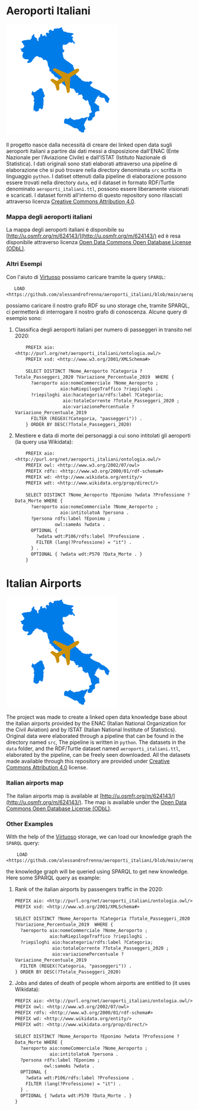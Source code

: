 # Aeroporti Italiani 

<img src="./aeroporti_italiani_logo.svg" width="300" height="300" alt="Logo di Aeroporti italiani"/>

Il progetto nasce dalla necessità di creare dei linked open data sugli aeroporti italiani a partire dai dati 
messi a disposizione dall'ENAC (Ente Nazionale per l'Aviazione Civile) e dall'ISTAT (Istituto Nazionale di Statistica).
I dati originali sono stati elaborati attraverso una pipeline di elaborazione che si può trovare 
nella directory denominata `src` scritta in linguaggio `python`.
I datiset ottenuti dalla pipeline di elaborazione possono essere trovati nella directory `data`, ed il dataset in formato
RDF/Turtle denominato `aeroporti_italiani.ttl`, possono essere liberamente visionati e scaricati.
I dataset forniti all'interno di questo repository sono rilasciati attraverso licenza 
[Creative Commons Attribution 4.0](./LICENSE).

### Mappa degli aeroporti italiani
La mappa degli aeroporti italiani è disponibile su [http://u.osmfr.org/m/624143/](http://u.osmfr.org/m/624143/)
ed è resa disponibile attraverso licenza [Open Data Commons Open Database License (ODbL)](https://opendatacommons.org/licenses/odbl/).

### Altri Esempi
Con l'aiuto di [Virtuoso](https://virtuoso.openlinksw.com/) possiamo caricare tramite la query `SPARQL`:

```SPARQL
   LOAD <https://github.com/alessandrofrenna/aeroporti_italiani/blob/main/aeroporti_italiani.ttl>
```

possiamo caricare il nostro grafo RDF su uno storage che, tramite SPARQL, ci permetterà di interrogare il nostro grafo di conoscenza.
Alcune query di esempio sono:

1. Classifica degli aeroporti italiani per numero di passeggeri in transito nel 2020:

    ```SPARQL
        PREFIX aio: <http://purl.org/net/aeroporti_italiani/ontologia.owl/>
        PREFIX xsd: <http://www.w3.org/2001/XMLSchema#>
        
        SELECT DISTINCT ?Nome_Aeroporto ?Categoria ?Totale_Passeggeri_2020 ?Variazione_Percentuale_2019  WHERE {
          ?aeroporto aio:nomeCommerciale ?Nome_Aeroporto ;
                     aio:haRiepilogoTraffico ?riepiloghi .
          ?riepiloghi aio:hacategoria/rdfs:label ?Categoria;
                      aio:totaleCorrente ?Totale_Passeggeri_2020 ;
                      aio:variazionePercentuale ?Variazione_Percentuale_2019
          FILTER (REGEX(?Categoria, "passeggeri")) .
        } ORDER BY DESC(?Totale_Passeggeri_2020)
    ```
2.  Mestiere e data di morte dei personaggi a cui sono intitolati gli aeroporti (la query usa Wikidata):

    ```SPARQL
        PREFIX aio: <http://purl.org/net/aeroporti_italiani/ontologia.owl/>
        PREFIX owl: <http://www.w3.org/2002/07/owl>
        PREFIX rdfs: <http://www.w3.org/2000/01/rdf-schema#>
        PREFIX wd: <http://www.wikidata.org/entity/> 
        PREFIX wdt: <http://www.wikidata.org/prop/direct/>
        
        SELECT DISTINCT ?Nome_Aeroporto ?Eponimo ?wdata ?Professione ?Data_Morte WHERE {
          ?aeroporto aio:nomeCommerciale ?Nome_Aeroporto ;
                     aio:intitolatoA ?persona .
          ?persona rdfs:label ?Eponimo ;
                   owl:sameAs ?wdata .
          OPTIONAL { 
            ?wdata wdt:P106/rdfs:label ?Professione .
            FILTER (lang(?Professione) = "it") .
          } .
          OPTIONAL { ?wdata wdt:P570 ?Data_Morte . }
        }
    ```

# Italian Airports
<img src="./aeroporti_italiani_logo.svg" width="300" height="300" alt="Italian airoports logo"/>

The project was made to create a linked open data knowledge base about the italian airports provided by the ENAC
(Italian National Organization for the Civil Aviation) and by ISTAT (Italian National Institute of Statistics).
Original data were elaborated through a pipeline that can be found in the directory named `src`,
The pipeline is written in `python`.
The datasets in the `data` folder, and the RDF/Turtle dataset named `aeroporti_italiani.ttl`, elaborated by the pipeline,
can be freely seen downloaded.
All the datasets made available through this repository are provided under [Creative Commons Attribution 4.0](./LICENSE) 
license.

### Italian airports map
The italian airports map is available at [http://u.osmfr.org/m/624143/](http://u.osmfr.org/m/624143/).
The map is available under the [Open Data Commons Open Database License (ODbL)](https://opendatacommons.org/licenses/odbl/).

### Other Examples
With the help of the [Virtuoso](https://virtuoso.openlinksw.com/) storage, we can load our knowledge graph the `SPARQL` query:

```SPARQL
    LOAD <https://github.com/alessandrofrenna/aeroporti_italiani/blob/main/aeroporti_italiani.ttl>
```

the knowledge graph will be queried using SPARQL to get new knowledge.
Here some SPARQL query as example:

1. Rank of the italian airports by passengers traffic in the 2020:

    ```SPARQL
    PREFIX aio: <http://purl.org/net/aeroporti_italiani/ontologia.owl/>
    PREFIX xsd: <http://www.w3.org/2001/XMLSchema#>
    
    SELECT DISTINCT ?Nome_Aeroporto ?Categoria ?Totale_Passeggeri_2020 ?Variazione_Percentuale_2019  WHERE {
      ?aeroporto aio:nomeCommerciale ?Nome_Aeroporto ;
                 aio:haRiepilogoTraffico ?riepiloghi .
      ?riepiloghi aio:hacategoria/rdfs:label ?Categoria;
                  aio:totaleCorrente ?Totale_Passeggeri_2020 ;
                  aio:variazionePercentuale ?Variazione_Percentuale_2019
      FILTER (REGEX(?Categoria, "passeggeri")) .
    } ORDER BY DESC(?Totale_Passeggeri_2020)
    ```
2.  Jobs and dates of death of people whom airports are entitled to (it uses Wikidata):

    ```SPARQL
    PREFIX aio: <http://purl.org/net/aeroporti_italiani/ontologia.owl/>
    PREFIX owl: <http://www.w3.org/2002/07/owl>
    PREFIX rdfs: <http://www.w3.org/2000/01/rdf-schema#>
    PREFIX wd: <http://www.wikidata.org/entity/> 
    PREFIX wdt: <http://www.wikidata.org/prop/direct/>
    
    SELECT DISTINCT ?Nome_Aeroporto ?Eponimo ?wdata ?Professione ?Data_Morte WHERE {
      ?aeroporto aio:nomeCommerciale ?Nome_Aeroporto ;
                 aio:intitolatoA ?persona .
      ?persona rdfs:label ?Eponimo ;
               owl:sameAs ?wdata .
      OPTIONAL { 
        ?wdata wdt:P106/rdfs:label ?Professione .
        FILTER (lang(?Professione) = "it") .
      } .
      OPTIONAL { ?wdata wdt:P570 ?Data_Morte . }
    }
    ```